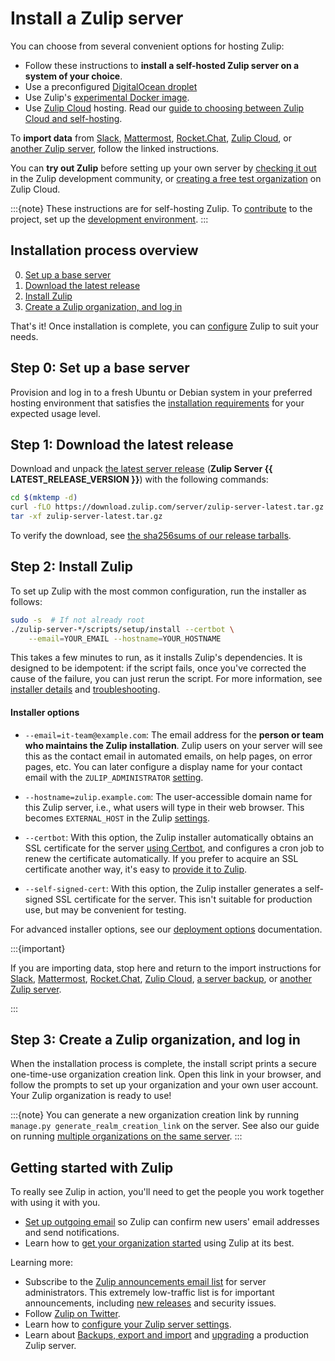 # Install a Zulip server

You can choose from several convenient options for hosting Zulip:

- Follow these instructions to **install a self-hosted Zulip server on a system
  of your choice**.
- Use a preconfigured
  [DigitalOcean droplet](https://marketplace.digitalocean.com/apps/zulip?refcode=3ee45da8ee26)
- Use Zulip's [experimental Docker image](deployment.md#zulip-in-docker).
- Use [Zulip Cloud](https://zulip.com/plans/) hosting. Read our [guide to choosing between Zulip Cloud and
  self-hosting](https://zulip.com/help/getting-your-organization-started-with-zulip#choosing-between-zulip-cloud-and-self-hosting).

To **import data** from [Slack][slack-import], [Mattermost][mattermost-import], [Rocket.Chat][rocketchat-import], [Zulip Cloud][zulip-cloud-import], or [another Zulip
server][zulip-server-import], follow the linked instructions.

You can **try out Zulip** before setting up your own server by [checking
it out](https://zulip.com/try-zulip/) in the Zulip development community, or
[creating a free test organization](https://zulip.com/new/) on Zulip Cloud.

:::{note}
These instructions are for self-hosting Zulip. To
[contribute](../contributing/contributing.md) to the project, set up the
[development environment](../development/overview.md).
:::

## Installation process overview

0. [Set up a base server](#step-0-set-up-a-base-server)
1. [Download the latest release](#step-1-download-the-latest-release)
1. [Install Zulip](#step-2-install-zulip)
1. [Create a Zulip organization, and log in](#step-3-create-a-zulip-organization-and-log-in)

That's it! Once installation is complete, you can
[configure](settings.md) Zulip to suit your needs.

## Step 0: Set up a base server

Provision and log in to a fresh Ubuntu or Debian system in your preferred
hosting environment that satisfies the [installation
requirements](requirements.md) for your expected usage level.

## Step 1: Download the latest release

Download and unpack [the latest server
release](https://download.zulip.com/server/zulip-server-latest.tar.gz)
(**Zulip Server {{ LATEST_RELEASE_VERSION }}**) with the following commands:

```bash
cd $(mktemp -d)
curl -fLO https://download.zulip.com/server/zulip-server-latest.tar.gz
tar -xf zulip-server-latest.tar.gz
```

To verify the download, see [the sha256sums of our release
tarballs](https://download.zulip.com/server/SHA256SUMS.txt).

## Step 2: Install Zulip

To set up Zulip with the most common configuration, run the installer as
follows:

```bash
sudo -s  # If not already root
./zulip-server-*/scripts/setup/install --certbot \
    --email=YOUR_EMAIL --hostname=YOUR_HOSTNAME
```

This takes a few minutes to run, as it installs Zulip's dependencies. It is
designed to be idempotent: if the script fails, once you've corrected the cause
of the failure, you can just rerun the script. For more information, see
[installer details](deployment.md#zulip-installer-details) and
[troubleshooting](troubleshooting.md#troubleshooting-the-zulip-installer).

#### Installer options

- `--email=it-team@example.com`: The email address for the **person or team who
  maintains the Zulip installation**. Zulip users on your server will see this
  as the contact email in automated emails, on help pages, on error pages, etc.
  You can later configure a display name for your contact email with the
  `ZULIP_ADMINISTRATOR` [setting][doc-settings].

- `--hostname=zulip.example.com`: The user-accessible domain name for this Zulip
  server, i.e., what users will type in their web browser. This becomes
  `EXTERNAL_HOST` in the Zulip [settings][doc-settings].

- `--certbot`: With this option, the Zulip installer automatically obtains an
  SSL certificate for the server [using Certbot][doc-certbot], and configures a
  cron job to renew the certificate automatically. If you prefer to acquire an
  SSL certificate another way, it's easy to [provide it to
  Zulip][doc-ssl-manual].

- `--self-signed-cert`: With this option, the Zulip installer
  generates a self-signed SSL certificate for the server. This isn't
  suitable for production use, but may be convenient for testing.

For advanced installer options, see our [deployment options][doc-deployment-options]
documentation.

:::{important}

If you are importing data, stop here and return to the import instructions for
[Slack][slack-import], [Mattermost][mattermost-import],
[Rocket.Chat][rocketchat-import], [Zulip Cloud][zulip-cloud-import], [a server backup][zulip-backups], or [another Zulip server][zulip-server-import].

:::

[doc-settings]: settings.md
[doc-certbot]: ssl-certificates.md#certbot-recommended
[doc-ssl-manual]: ssl-certificates.md#manual-install
[doc-deployment-options]: deployment.md#advanced-installer-options
[zulip-backups]: export-and-import.md#backups
[slack-import]: https://zulip.com/help/import-from-slack
[mattermost-import]: https://zulip.com/help/import-from-mattermost
[rocketchat-import]: https://zulip.com/help/import-from-rocketchat
[zulip-cloud-import]: export-and-import.md#import-into-a-new-zulip-server
[zulip-server-import]: export-and-import.md#import-into-a-new-zulip-server

## Step 3: Create a Zulip organization, and log in

When the installation process is complete, the install script prints a secure
one-time-use organization creation link. Open this link in your browser, and
follow the prompts to set up your organization and your own user account. Your
Zulip organization is ready to use!

:::{note}
You can generate a new organization creation link by running `manage.py
generate_realm_creation_link` on the server. See also our guide on running
[multiple organizations on the same server](multiple-organizations.md).
:::

## Getting started with Zulip

To really see Zulip in action, you'll need to get the people you work
together with using it with you.

- [Set up outgoing email](email.md) so Zulip can confirm new users'
  email addresses and send notifications.
- Learn how to [get your organization started][realm-admin-docs] using
  Zulip at its best.

Learning more:

- Subscribe to the [Zulip announcements email
  list](https://groups.google.com/g/zulip-announce) for
  server administrators. This extremely low-traffic list is for
  important announcements, including [new
  releases](../overview/release-lifecycle.md) and security issues.
- Follow [Zulip on Twitter](https://twitter.com/zulip).
- Learn how to [configure your Zulip server settings](settings.md).
- Learn about [Backups, export and import](export-and-import.md)
  and [upgrading](upgrade.md) a production Zulip
  server.

[realm-admin-docs]: https://zulip.com/help/getting-your-organization-started-with-zulip
